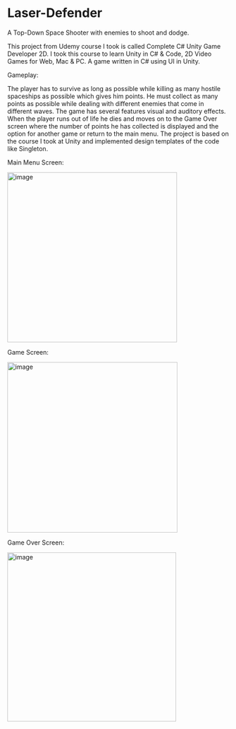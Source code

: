 # Laser-Defender
A Top-Down Space Shooter with enemies to shoot and dodge.

This project from Udemy course I took is called Complete C# Unity Game Developer 2D. I took this course to learn Unity in C# & Code, 2D Video Games for Web, Mac & PC.
A game written in C# using UI in Unity.

Gameplay:

The player has to survive as long as possible while killing as many hostile spaceships as possible which gives him points. He must collect as many points as possible while dealing with different enemies that come in different waves. The game has several features visual and auditory effects. When the player runs out of life he dies and moves on to the Game Over screen where the number of points he has collected is displayed and the option for another game or return to the main menu.
The project is based on the course I took at Unity and implemented design templates of the code like Singleton.

Main Menu Screen:

<img width="385" alt="image" src="https://user-images.githubusercontent.com/92392940/156164878-3369196a-19aa-42bd-a970-07864db150ba.png">

Game Screen:

<img width="386" alt="image" src="https://user-images.githubusercontent.com/92392940/156165051-3ab764c6-82b2-4336-b60a-b2ce87badac5.png">

Game Over Screen:

<img width="383" alt="image" src="https://user-images.githubusercontent.com/92392940/156165152-a20c53cb-bf54-4014-9d18-a44b2bad617f.png">

